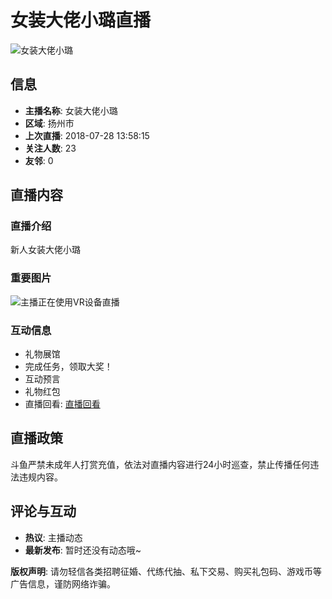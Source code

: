 # 女装大佬小璐直播

![女装大佬小璐](https://apic.douyucdn.cn/upload/avatar_v3/201807/3e36dbb40d11be3d11a2378fdd209e3a_big.jpg)

## 信息

- **主播名称**: 女装大佬小璐
- **区域**: 扬州市
- **上次直播**: 2018-07-28 13:58:15
- **关注人数**: 23
- **友邻**: 0

## 直播内容

### 直播介绍

新人女装大佬小璐

### 重要图片

![主播正在使用VR设备直播](https://shark2.douyucdn.cn/front-publish/live-master/assets/images/vr-tips-guide_4dccb71.png)

### 互动信息

- 礼物展馆
- 完成任务，领取大奖！
- 互动预言
- 礼物红包
- 直播回看: [直播回看](//v.douyu.com/author/qy70gp8Q0XAX)

## 直播政策

斗鱼严禁未成年人打赏充值，依法对直播内容进行24小时巡查，禁止传播任何违法违规内容。

## 评论与互动

- **热议**: 主播动态
- **最新发布**: 暂时还没有动态哦~

**版权声明**: 请勿轻信各类招聘征婚、代练代抽、私下交易、购买礼包码、游戏币等广告信息，谨防网络诈骗。